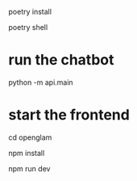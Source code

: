 poetry install

poetry shell

# run the chatbot

python -m api.main

# start the frontend

cd openglam

npm install

npm run dev